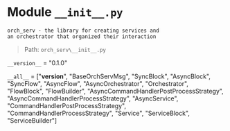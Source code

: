 # Module `__init__.py`
```text
orch_serv - the library for creating services and
an orchestrator that organized their interaction
```

> Path: `orch_serv\__init__.py`
`__version__` = "0.1.0"
`__all__` = ["__version__", "BaseOrchServMsg", "SyncBlock", "AsyncBlock", "SyncFlow", "AsyncFlow", "AsyncOrchestrator", "Orchestrator", "FlowBlock", "FlowBuilder", "AsyncCommandHandlerPostProcessStrategy", "AsyncCommandHandlerProcessStrategy", "AsyncService", "CommandHandlerPostProcessStrategy", "CommandHandlerProcessStrategy", "Service", "ServiceBlock", "ServiceBuilder"]